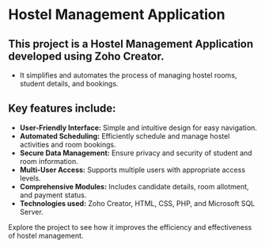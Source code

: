 # Hostel Management Application

## This project is a Hostel Management Application developed using Zoho Creator.

- It simplifies and automates the process of managing hostel rooms, student details, and bookings.

## Key features include:

- **User-Friendly Interface:** Simple and intuitive design for easy navigation.
- **Automated Scheduling:** Efficiently schedule and manage hostel activities and room bookings.
- **Secure Data Management:** Ensure privacy and security of student and room information.
- **Multi-User Access:** Supports multiple users with appropriate access levels.
- **Comprehensive Modules:** Includes candidate details, room allotment, and payment status.
- **Technologies used:** Zoho Creator, HTML, CSS, PHP, and Microsoft SQL Server.

Explore the project to see how it improves the efficiency and effectiveness of hostel management.
